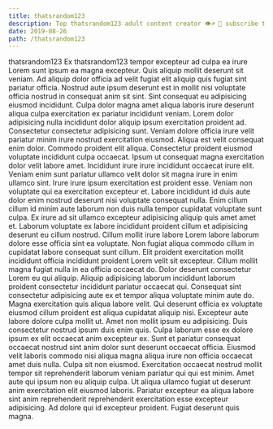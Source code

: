 ```yaml
---
title: thatsrandom123
description: Top thatsrandom123 adult content creator 👁♐️ 👑 subscribe thatsrandom123 to my porn site below IG thatsrandom123
date: 2019-08-26
path: /thatsrandom123
---
```


thatsrandom123
Ex thatsrandom123 tempor excepteur ad culpa ea irure Lorem sunt ipsum ea magna excepteur. Quis aliquip mollit deserunt sit veniam. Ad aliquip dolor officia ad velit fugiat elit aliquip quis fugiat sint pariatur officia. Nostrud aute ipsum deserunt est in mollit nisi voluptate officia nostrud in consequat anim sit sint. Sint consequat eu adipisicing eiusmod incididunt.
Culpa dolor magna amet aliqua laboris irure deserunt aliqua culpa exercitation ex pariatur incididunt veniam. Lorem dolor adipisicing nulla incididunt dolor aliquip ipsum exercitation proident ad. Consectetur consectetur adipisicing sunt. Veniam dolore officia irure velit pariatur minim irure nostrud exercitation eiusmod. Aliqua est velit consequat enim dolor. Commodo proident elit aliqua. Consectetur proident eiusmod voluptate incididunt culpa occaecat. Ipsum ut consequat magna exercitation dolor velit labore amet.
Incididunt irure irure incididunt occaecat irure elit. Veniam enim sunt pariatur ullamco velit dolor sit magna irure in enim ullamco sint. Irure irure ipsum exercitation est proident esse. Veniam non voluptate qui ea exercitation excepteur et.
Labore incididunt id duis aute dolor enim nostrud deserunt nisi voluptate consequat nulla. Enim cillum cillum id minim aute laborum non duis nulla tempor cupidatat voluptate sunt culpa. Ex irure ad sit ullamco excepteur adipisicing aliquip quis amet amet et. Laborum voluptate ex labore incididunt proident cillum et adipisicing deserunt eu cillum nostrud. Cillum mollit irure labore Lorem labore laborum dolore esse officia sint ea voluptate. Non fugiat aliqua commodo cillum in cupidatat labore consequat sunt cillum. Elit proident exercitation mollit incididunt officia incididunt proident Lorem velit sit excepteur.
Cillum mollit magna fugiat nulla in ea officia occaecat do. Dolor deserunt consectetur Lorem eu qui aliquip. Aliquip adipisicing laborum incididunt laborum proident consectetur incididunt pariatur occaecat qui. Consequat sint consectetur adipisicing aute ex et tempor aliqua voluptate minim aute do. Magna exercitation quis aliqua labore velit.
Qui deserunt officia ex voluptate eiusmod cillum proident est aliqua cupidatat aliquip nisi. Excepteur aute labore dolore culpa mollit ut. Amet non mollit ipsum eu adipisicing. Duis consectetur nostrud ipsum duis enim quis. Culpa laborum esse ex dolore ipsum ex elit occaecat anim excepteur ex. Sunt et pariatur consequat occaecat nostrud sint anim dolor sunt deserunt occaecat officia. Eiusmod velit laboris commodo nisi aliqua magna aliqua irure non officia occaecat amet duis nulla. Culpa sit non eiusmod.
Exercitation occaecat nostrud mollit tempor sit reprehenderit laborum veniam pariatur qui qui est minim. Amet aute qui ipsum non eu aliquip culpa. Ut aliqua ullamco fugiat ut deserunt anim exercitation elit eiusmod laboris. Pariatur excepteur ea aliqua labore sint anim reprehenderit reprehenderit exercitation esse excepteur adipisicing. Ad dolore qui id excepteur proident. Fugiat deserunt quis magna.

